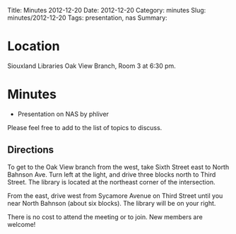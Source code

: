 Title: Minutes 2012-12-20
Date: 2012-12-20
Category: minutes
Slug: minutes/2012-12-20
Tags: presentation, nas 
Summary:

Location
========

Siouxland Libraries Oak View Branch, Room 3 at 6:30 pm.

Minutes
=======

-   Presentation on NAS by phliver

Please feel free to add to the list of topics to discuss.

Directions
----------

To get to the Oak View branch from the west, take Sixth Street east to
North Bahnson Ave. Turn left at the light, and drive three blocks north
to Third Street. The library is located at the northeast corner of the
intersection.

From the east, drive west from Sycamore Avenue on Third Street until you
near North Bahnson (about six blocks). The library will be on your
right.

There is no cost to attend the meeting or to join. New members are
welcome!
